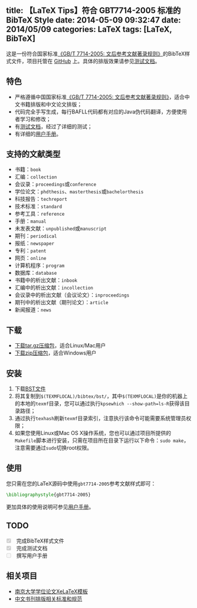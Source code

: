 title: 【LaTeX Tips】符合 GBT7714-2005 标准的 BibTeX Style
date: 2014-05-09 09:32:47
date: 2014/05/09
categories: LaTeX
tags: [LaTeX, BibTeX]
---

这是一份符合国家标准[《GB/T 7714-2005: 文后参考文献著录规则》][gbt7714-2005]的BibTeX样式文件，项目托管在 [GitHub][progtarget] 上。具体的排版效果请参见[测试文档][test]。

[progtarget]: https://github.com/Haixing-Hu/GBT7714-2005-BibTeX-Style

<!--more-->

## 特色

- 严格遵循中国国家标准[《GB/T 7714-2005: 文后参考文献著录规则》][gbt7714-2005]，适合中文书籍排版和中文论文排版；
- 代码完全手写生成，每行BAFLL代码都有对应的Java伪代码翻译，方便使用者学习和修改；
- 有[测试文档][test]，经过了详细的测试；
- 有详细的[用户手册][manual]。

## 支持的文献类型

- 书籍：`book`
- 汇编：`collection`
- 会议录：`proceedings`或`conference`
- 学位论文：`phdthesis`、`masterthesis`或`bachelorthesis`
- 科技报告：`techreport`
- 技术标准：`standard`
- 参考工具：`reference`
- 手册：`manual`
- 未发表文献：`unpublished`或`manuscript`
- 期刊：`periodical`
- 报纸：`newspaper`
- 专利：`patent`
- 网页：`online`
- 计算机程序：`program`
- 数据库：`database`
- 书籍中的析出文献：`inbook`
- 汇编中的析出文献：`incollection`
- 会议录中的析出文献（会议论文）：`inproceedings`
- 期刊中的析出文献（期刊论文）：`article`
- 新闻报道：`news`

## 下载

- [下载tar.gz压缩包][targz]，适合Linux/Mac用户
- [下载zip压缩包][zip]，适合Windows用户

[targz]: https://github.com/Haixing-Hu/GBT7714-2005-BibTeX-Style/tarball/master
[zip]: https://github.com/Haixing-Hu/GBT7714-2005-BibTeX-Style/zipball/master

## 安装

1. 下载[BST文件][bst]
2. 将其复制到`$(TEXMFLOCAL)/bibtex/bst/`，其中`$(TEXMFLOCAL)`是你的机器上的本地的`texmf`目录，您可以通过执行`kpsewhich --show-path=ls-R`获得该目录路径；
3. 通过执行`texhash`刷新`texmf`目录索引，注意执行该命令可能需要系统管理员权限；
4. 如果您使用Linux或Mac OS X操作系统，您也可以通过项目所提供的`Makefile`脚本进行安装，只需在项目所在目录下运行以下命令：`sudo make`，注意需要通过`sudo`切换root权限。

## 使用

您只需在您的LaTeX源码中使用`gbt7714-2005`参考文献样式即可：

```tex
\bibliographystyle{gbt7714-2005}
```

更加具体的使用说明可参见[用户手册][manual]。

## TODO

<ul class="task-list">
<li class="task-list-item"><input type="checkbox" class="task-list-item-checkbox" checked disabled> 完成BibTeX样式文件</li>
<li class="task-list-item"><input type="checkbox" class="task-list-item-checkbox" checked disabled> 完成测试文档</li>
<li class="task-list-item"><input type="checkbox" class="task-list-item-checkbox" disabled> 撰写用户手册</li>
</ul>

## 相关项目

- [南京大学学位论文XeLaTeX模板][nju-thesis]
- [中文书刊排版相关标准和规范][typesetting-standard]

[gbt7714-2005]: https://github.com/Haixing-Hu/typesetting-standard/raw/master/%E5%9B%BE%E4%B9%A6%E3%80%81%E6%9C%9F%E5%88%8A%E3%80%81%E8%AE%BA%E6%96%87%E7%9A%84%E7%BC%96%E6%8E%92/%E3%80%90GB:T%207714-2005%E3%80%91%E6%96%87%E5%90%8E%E5%8F%82%E8%80%83%E6%96%87%E7%8C%AE%E8%91%97%E5%BD%95%E8%A7%84%E5%88%99.pdf
[bst]: https://raw.github.com/Haixing-Hu/GBT7714-2005-BibTeX-Style/master/gbt7714-2005.bst
[test]: https://raw.github.com/Haixing-Hu/GBT7714-2005-BibTeX-Style/master/test/test.pdf
[manual]: https://raw.github.com/Haixing-Hu/GBT7714-2005-BibTeX-Style/master/manual/manual.pdf
[nju-thesis]: https://github.com/Haixing-Hu/nju-thesis
[typesetting-standard]: https://github.com/Haixing-Hu/typesetting-standard
